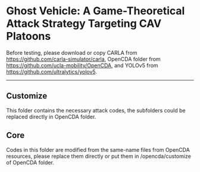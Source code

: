 # Ghost Vehicle: A Game-Theoretical Attack Strategy Targeting CAV Platoons
Before testing, please download or copy CARLA from https://github.com/carla-simulator/carla, OpenCDA folder from https://github.com/ucla-mobility/OpenCDA, and YOLOv5 from https://github.com/ultralytics/yolov5.
______________________________________________________________________________________________________________________
## Customize
This folder contains the necessary attack codes, the subfolders could be replaced directly in OpenCDA folder.

## Core
Codes in this folder are modified from the same-name files from OpenCDA resources, please replace them directly or put them in /opencda/customize of OpenCDA folder.
